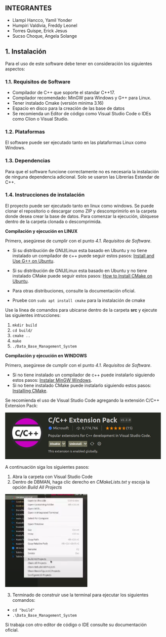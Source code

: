 ## INTEGRANTES
* Llampi Hancco, Yamil Yonder
* Humpiri Valdivia, Freddy Leonel
* Torres Quispe, Erick Jesus
* Sucso Choque, Angela Solange

## 1. Instalación
Para el uso de este software debe tener en consideración los siguientes aspectos:
### 1.1. Requisitos de Software
* Compilador de C++ que soporte el standar C++17.
* Compilador recomendado: MinGW para Windows y G++ para Linux.
* Tener instalado Cmake (versión minima 3.16)
* Espacio en disco para la creación de las base de datos
* Se recomienda un Editor de código como Visual Studio Code o IDEs como Clion o Visual Studio.

### 1.2. Plataformas
El software puede ser ejecutado tanto en las plataformas Linux como Windows.

### 1.3. Dependencias
Para que el software funcione correctamente no es necesaria la instalación de ninguna dependencia adicional.
Solo se usaron las Librerías Estandar de C++.


### 1.4. Instrucciones de instalación
El proyecto puede ser ejecutado tanto en linux como windows. Se puede clonar el repositorio o descargar como ZIP y
descomprimirlo en la carpeta donde desea crear la base de datos.
Para comenzar la ejecución, úbiquese dentro de la carpeta clonada o descomprimida.

**Compilación y ejecución en LINUX**

Primero, asegúrese de cumplir con el punto *4.1. Requisitos de Software*.
* Si su distribución de GNU/Linux esta basado en Ubuntu y no tiene instalado un compilador de c++ puede seguir estos pasos:
  [Install and Use G++ on Ubuntu](https://linuxhint.com/install-and-use-g-on-ubuntu/).
* Si su distribución de GNU/Linux esta basado en Ubuntu y no tiene instalado CMake puede seguir estos pasos:
  [How to Install CMake on Ubuntu](https://vitux.com/how-to-install-cmake-on-ubuntu/).
* Para otras distribuciones, consulte la documentación oficial.

* Pruebe con `sudo apt install cmake` para la instalación de cmake

Use la línea de comandos para ubicarse dentro de la carpeta **src** y  ejecute las siguientes intrucciones:

1. `mkdir build`
2. `cd build/`
3. `cmake ..`
4. `make`
5. `./Data_Base_Management_System`

**Compilación y ejecución en WINDOWS**

Primero, asegúrese de cumplir con el punto *4.1. Requisitos de Software*.
* Si no tiene instalado un compilador de c++ puede instalarlo siguiendo estos pasos:
  [Instalar MinGW Windows](https://www.solvetic.com/tutoriales/article/9125-instalar-mingw-windows-10/).
* Si no tiene instalado CMake puede instalarlo siguiendo estos pasos:
  [Installing CMake](https://cmake.org/install/).

Se recomienda el uso de Visual Studio Code agregando la extensión C/C++ Extension Pack:

![extensionVSC.png](images/extensionVSC.png)

A continuación siga los siguientes pasos:
1. Abra la carpeta con Visual Studio Code
2. Dentro de DBMAN, haga clic derecho en *CMakeLists.txt* y escoja la opción *Build All Projects*

![img.png](images/build.png)


3. Terminado de construir use la terminal para ejecutar los siguientes comandos:

* `cd "build"`
* `.\Data_Base_Management_System`

Si trabaja con otro editor de código o IDE consulte su documentación oficial.
